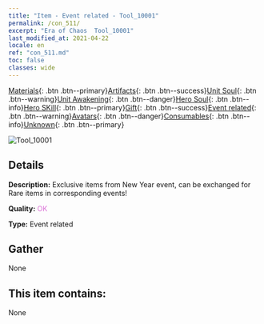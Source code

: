 ```yaml
---
title: "Item - Event related - Tool_10001"
permalink: /con_511/
excerpt: "Era of Chaos  Tool_10001"
last_modified_at: 2021-04-22
locale: en
ref: "con_511.md"
toc: false
classes: wide
---
```

 [Materials](/Items/){: .btn .btn--primary}[Artifacts](/Items/Artifacts/){: .btn .btn--success}[Unit Soul](/Items/UnitSoul/){: .btn .btn--warning}[Unit Awakening](/Items/UnitAwakening/){: .btn .btn--danger}[Hero Soul](/Items/HeroSoul/){: .btn .btn--info}[Hero SKill](/Items/HeroSkill/){: .btn .btn--primary}[Gift](/Items/Gift/){: .btn .btn--success}[Event related](/Items/Events/){: .btn .btn--warning}[Avatars](/Items/Avatars/){: .btn .btn--danger}[Consumables](/Items/Consumables/){: .btn .btn--info}[Unknown](/Items/Unknown/){: .btn .btn--primary}

 ![Tool_10001](/images/t/i_10001.png)

## Details
 **Description:** Exclusive items from New Year event, can be exchanged for Rare items in corresponding events!

 **Quality:** <span style="color: #DA70D6">OK</span>

 **Type:** Event related

## Gather

  None

## This item contains:

  None

